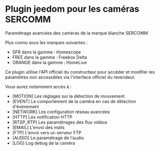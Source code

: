 # Plugin jeedom pour les caméras SERCOMM

Paramétrage avancées des caméras de la marque blanche SERCOMM

Plus connu sous les marques suivantes :
- SFR dans la gamme : Homescope
- FREE dans la gamme : Freebox Delta
- ORANGE dans la gamme : HomeLive


Ce plugin utilise l'API officiel du constructeur pour accéder et modifier les paramètres non accessibles via l'interface officiel du revendeur.

Vous aurez notamment accès à :

* [MOTION] Les réglages sur la détection de mouvement
* [EVENT] Le comportement de la caméra en cas de détection d'évènement
* [NETWORK] Les configuration réseau avancées
* [HTTP] Les notification HTTP
* [RTSP_RTP] Les paramétrages des flux vidéos
* [EMAIL] L'envoi des mails
* [FTP] L'envoi vers un serveur FTP
* [AUDIO] Le paramétrage de l'audio
* [LOG] Log debug de la caméra
